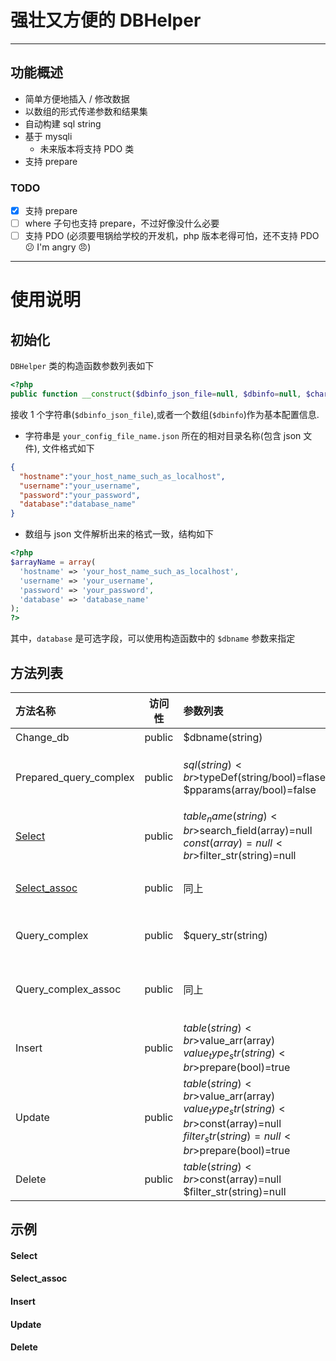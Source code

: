 # 强壮又方便的 DBHelper
****

## 功能概述
* 简单方便地插入 / 修改数据
* 以数组的形式传递参数和结果集
* 自动构建 sql string
* 基于 mysqli
  * 未来版本将支持 PDO 类
* 支持 prepare

### TODO
* [x] 支持 prepare
* [ ] where 子句也支持 prepare，不过好像没什么必要
* [ ] 支持 PDO (必须要甩锅给学校的开发机，php 版本老得可怕，还不支持 PDO :confused: I'm angry :angry:)

----

使用说明
====
初始化
----

`DBHelper` 类的构造函数参数列表如下
```php
<?php
public function __construct($dbinfo_json_file=null, $dbinfo=null, $charset='utf8', $dbname=null);
```

接收 1 个字符串(`$dbinfo_json_file`),或者一个数组(`$dbinfo`)作为基本配置信息.

* 字符串是 `your_config_file_name.json` 所在的相对目录名称(包含 json 文件), 文件格式如下
```json
{
  "hostname":"your_host_name_such_as_localhost",
  "username":"your_username",
  "password":"your_password",
  "database":"database_name"
}
```
* 数组与 json 文件解析出来的格式一致，结构如下
```php
<?php
$arrayName = array(
  'hostname' => 'your_host_name_such_as_localhost',
  'username' => 'your_username',
  'password' => 'your_password',
  'database' => 'database_name'
);
?>
```
其中，`database` 是可选字段，可以使用构造函数中的 `$dbname` 参数来指定

方法列表
----
| 方法名称         | 访问性   | 参数列表             | 返回值类型 | 返回值       |
| :-------------  | :-----: | :-------------     | :-------: | :-----:     |
| Change_db       | public  | $dbname(string)     | bool      |  是否切换成功 |
| Prepared_query_complex|public|$sql(string)<br>$typeDef(string/bool)=flase<br>$pparams(array/bool)=false|bool/array|查询结果(关系型数组)，失败返回flase|
|[Select](#select)|public|$table_name(string)<br>$search_field(array)=null<br>$const(array)=null<br>$filter_str(string)=null|mysqli_result|mysqli_result结果集|
|[Select_assoc](#select_assoc)|public|同上|array|以关系型数组形式存储的结果集|
|Query_complex|public|$query_str(string)|mysqli_result|直接查询 $query_str 得到的结果集|
|Query_complex_assoc|public|同上|array|直接查询 $query_str 得到的关系型数组|
|Insert|public|$table(string)<br>$value_arr(array)<br>$value_type_str(string)<br>$prepare(bool)=true|integer|受影响的行数|
|Update|public|$table(string)<br>$value_arr(array)<br>$value_type_str(string)<br>$const(array)=null<br>$filter_str(string)=null<br>$prepare(bool)=true|integer|受影响的行数|
|Delete|public|$table(string)<br>$const(array)=null<br>$filter_str(string)=null|integer|受影响的行数|

示例
----
#### Select
#### Select_assoc
#### Insert
#### Update
#### Delete
